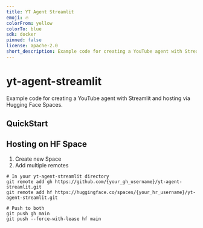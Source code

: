 ```yaml
---
title: YT Agent Streamlit
emoji: 🔥
colorFrom: yellow
colorTo: blue
sdk: docker
pinned: false
license: apache-2.0
short_description: Example code for creating a YouTube agent with Streamlit and hosting via Hugging Face Spaces.
---
```

# yt-agent-streamlit
Example code for creating a YouTube agent with Streamlit and hosting via Hugging Face Spaces.

## QuickStart

## Hosting on HF Space
1. Create new Space
2. Add multiple remotes

```
# In your yt-agent-streamlit directory
git remote add gh https://github.com/{your_gh_username}/yt-agent-streamlit.git
git remote add hf https://huggingface.co/spaces/{your_hr_username}/yt-agent-streamlit.git

# Push to both
git push gh main
git push --force-with-lease hf main
```